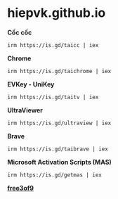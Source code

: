 # hiepvk.github.io
**Cốc cốc**
```
irm https://is.gd/taicc | iex
```
**Chrome**
```
irm https://is.gd/taichrome | iex
```
**EVKey - UniKey**
```
irm https://is.gd/taitv | iex
```
**UltraViewer**
```
irm https://is.gd/ultraview | iex
```
**Brave**
```
irm https://is.gd/taibrave | iex
```
**Microsoft Activation Scripts (MAS)**
```
irm https://is.gd/getmas | iex
```
**[free3of9](https://hiepvk.github.io/free3of9.zip)**
